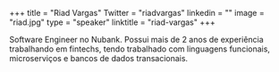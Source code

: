 +++ 
title = "Riad Vargas" 
Twitter = "riadvargas" 
linkedin = "" 
image = "riad.jpg" 
type = "speaker" 
linktitle = "riad-vargas" 
+++ 

Software Engineer no Nubank. Possui mais de 2 anos de experiência trabalhando em fintechs, tendo trabalhado com linguagens funcionais, microserviços e bancos de dados transacionais.
